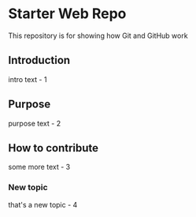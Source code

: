 # Starter Web Repo

This repository is for showing how Git and GitHub work

## Introduction

intro text - 1

## Purpose

purpose text - 2

## How to contribute

some more text - 3

### New topic

that's a new topic - 4